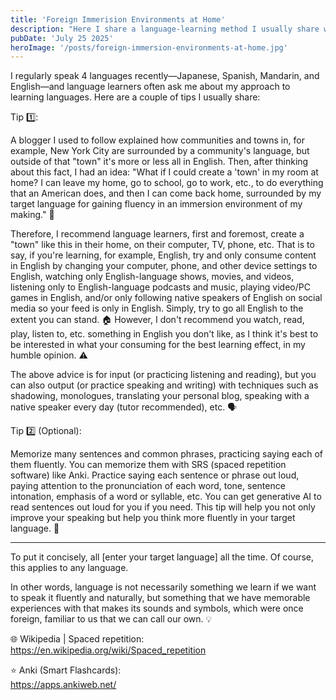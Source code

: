 ```yaml
---
title: 'Foreign Immerision Environments at Home'
description: "Here I share a language-learning method I usually share with English-language learners who often ask me how I learn languages"
pubDate: 'July 25 2025'
heroImage: '/posts/foreign-immersion-environments-at-home.jpg'
---
```

I regularly speak 4 languages recently—Japanese, Spanish, Mandarin, and English—and language learners often ask me about my approach to learning languages. Here are a couple of tips I usually share:

Tip 1️⃣:

A blogger I used to follow explained how communities and towns in, for example, New York City are surrounded by a community's language, but outside of that "town" it's more or less all in English. 
Then, after thinking about this fact, I had an idea: "What if I could create a 'town' in my room at home? I can leave my home, go to school, go to work, etc., to do everything that an American does, and then I can come back home, surrounded by my target language for gaining fluency in an immersion environment of my making." 🌃 

Therefore, I recommend language learners, first and foremost, create a "town" like this in their home, on their computer, TV, phone, etc. That is to say, if you're learning, for example, English, try and only consume content in English by changing your computer, phone, and other device settings to English, watching only English-language shows, movies, and videos, listening only to English-language podcasts and music, playing video/PC games in English, and/or only following native speakers of English on social media so your feed is only in English. Simply, try to go all English to the extent you can stand. 🏠
However, I don't recommend you watch, read, play, listen to, etc. something in English you don't like, as I think it's best to be interested in what your consuming for the best learning effect, in my humble opinion. ⚠️

The above advice is for input (or practicing listening and reading), but you can also output (or practice speaking and writing) with techniques such as shadowing, monologues, translating your personal blog, speaking with a native speaker every day (tutor recommended), etc. 🗣️

Tip 2️⃣ (Optional):

Memorize many sentences and common phrases, practicing saying each of them fluently. You can memorize them with SRS (spaced repetition software) like Anki. Practice saying each sentence or phrase out loud, paying attention to the pronunciation of each word, tone, sentence intonation, emphasis of a word or syllable, etc. You can get generative AI to read sentences out loud for you if you need. This tip will help you not only improve your speaking but help you think more fluently in your target language. 📝

---

To put it concisely, all [enter your target language] all the time. Of course, this applies to any language.

In other words, language is not necessarily something we learn if we want to speak it fluently and naturally, but something that we have memorable experiences with that makes its sounds and symbols, which were once foreign, familiar to us that we can call our own. 💡

🌐 Wikipedia | Spaced repetition:<br/>
https://en.wikipedia.org/wiki/Spaced_repetition

⭐️ Anki (Smart Flashcards):<br/>
https://apps.ankiweb.net/